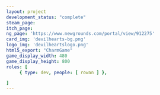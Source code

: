 ```yaml
---
layout: project
development_status: "complete"
steam_page: 
itch_page:
ng_page: 'https://www.newgrounds.com/portal/view/912275'
card_img: 'devilhearts-bg.png'
logo_img: 'devilheartslogo.png'
html5_export: "CharmGame"
game_display_width: 480
game_display_height: 800
roles: [
	 { type: dev, people: [ rowan ] },

]
---
```

